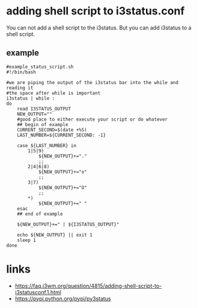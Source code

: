 # adding shell script to i3status.conf

You can not add a shell script to the i3status.
But you can add i3status to a shell script.

## example

```
#example_status_script.sh
#!/bin/bash

#we are piping the output of the i3status bar into the while and reading it
#the space after while is important
i3status | while :
do
    read I3STATUS_OUTPUT
    NEW_OUTPUT=""
    #good place to either execute your script or do whatever
    ## begin of example
    CURRENT_SECOND=$(date +%S)
    LAST_NUMBER=${CURRENT_SECOND: -1}

    case ${LAST_NUMBER} in
        1|5|9)
            ${NEW_OUTPUT}+="."
            ;;
        2|4|6|8)
            ${NEW_OUTPUT}+="o"
            ;;
        3|7)
            ${NEW_OUTPUT}+="O"
            ;;
        *)
            ${NEW_OUTPUT}+=" "
    esac
    ## end of example

    ${NEW_OUTPUT}+=" | ${I3STATUS_OUTPUT}"

    echo ${NEW_OUTPUT} || exit 1 
    sleep 1
done
```

# links

* https://faq.i3wm.org/question/4815/adding-shell-script-to-i3statusconf.1.html
* https://pypi.python.org/pypi/py3status
